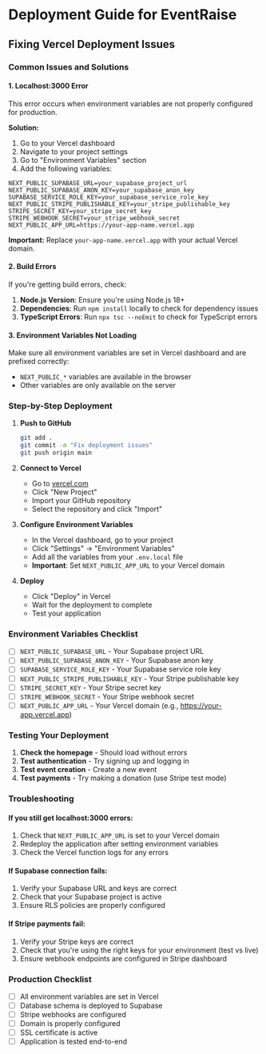 # Deployment Guide for EventRaise

## Fixing Vercel Deployment Issues

### Common Issues and Solutions

#### 1. Localhost:3000 Error
This error occurs when environment variables are not properly configured for production.

**Solution:**
1. Go to your Vercel dashboard
2. Navigate to your project settings
3. Go to "Environment Variables" section
4. Add the following variables:

```
NEXT_PUBLIC_SUPABASE_URL=your_supabase_project_url
NEXT_PUBLIC_SUPABASE_ANON_KEY=your_supabase_anon_key
SUPABASE_SERVICE_ROLE_KEY=your_supabase_service_role_key
NEXT_PUBLIC_STRIPE_PUBLISHABLE_KEY=your_stripe_publishable_key
STRIPE_SECRET_KEY=your_stripe_secret_key
STRIPE_WEBHOOK_SECRET=your_stripe_webhook_secret
NEXT_PUBLIC_APP_URL=https://your-app-name.vercel.app
```

**Important:** Replace `your-app-name.vercel.app` with your actual Vercel domain.

#### 2. Build Errors
If you're getting build errors, check:

1. **Node.js Version**: Ensure you're using Node.js 18+
2. **Dependencies**: Run `npm install` locally to check for dependency issues
3. **TypeScript Errors**: Run `npx tsc --noEmit` to check for TypeScript errors

#### 3. Environment Variables Not Loading
Make sure all environment variables are set in Vercel dashboard and are prefixed correctly:
- `NEXT_PUBLIC_*` variables are available in the browser
- Other variables are only available on the server

### Step-by-Step Deployment

1. **Push to GitHub**
   ```bash
   git add .
   git commit -m "Fix deployment issues"
   git push origin main
   ```

2. **Connect to Vercel**
   - Go to [vercel.com](https://vercel.com)
   - Click "New Project"
   - Import your GitHub repository
   - Select the repository and click "Import"

3. **Configure Environment Variables**
   - In the Vercel dashboard, go to your project
   - Click "Settings" → "Environment Variables"
   - Add all the variables from your `.env.local` file
   - **Important**: Set `NEXT_PUBLIC_APP_URL` to your Vercel domain

4. **Deploy**
   - Click "Deploy" in Vercel
   - Wait for the deployment to complete
   - Test your application

### Environment Variables Checklist

- [ ] `NEXT_PUBLIC_SUPABASE_URL` - Your Supabase project URL
- [ ] `NEXT_PUBLIC_SUPABASE_ANON_KEY` - Your Supabase anon key
- [ ] `SUPABASE_SERVICE_ROLE_KEY` - Your Supabase service role key
- [ ] `NEXT_PUBLIC_STRIPE_PUBLISHABLE_KEY` - Your Stripe publishable key
- [ ] `STRIPE_SECRET_KEY` - Your Stripe secret key
- [ ] `STRIPE_WEBHOOK_SECRET` - Your Stripe webhook secret
- [ ] `NEXT_PUBLIC_APP_URL` - Your Vercel domain (e.g., https://your-app.vercel.app)

### Testing Your Deployment

1. **Check the homepage** - Should load without errors
2. **Test authentication** - Try signing up and logging in
3. **Test event creation** - Create a new event
4. **Test payments** - Try making a donation (use Stripe test mode)

### Troubleshooting

#### If you still get localhost:3000 errors:
1. Check that `NEXT_PUBLIC_APP_URL` is set to your Vercel domain
2. Redeploy the application after setting environment variables
3. Check the Vercel function logs for any errors

#### If Supabase connection fails:
1. Verify your Supabase URL and keys are correct
2. Check that your Supabase project is active
3. Ensure RLS policies are properly configured

#### If Stripe payments fail:
1. Verify your Stripe keys are correct
2. Check that you're using the right keys for your environment (test vs live)
3. Ensure webhook endpoints are configured in Stripe dashboard

### Production Checklist

- [ ] All environment variables are set in Vercel
- [ ] Database schema is deployed to Supabase
- [ ] Stripe webhooks are configured
- [ ] Domain is properly configured
- [ ] SSL certificate is active
- [ ] Application is tested end-to-end
